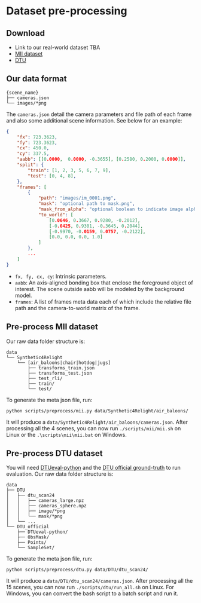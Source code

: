 # Dataset pre-processing

## Download
- Link to our real-world dataset TBA
- [MII dataset](https://github.com/zju3dv/InvRender)
- [DTU](https://github.com/Totoro97/NeuS)

## Our data format

    {scene_name}
    ├── cameras.json
    └── images/*png

The `cameras.json` detail the camera parameters and file path of each frame and also some additional scene information. See below for an example:
```json
{
    "fx": 723.3623,
    "fy": 723.3623,
    "cx": 450.0,
    "cy": 337.5,
    "aabb": [[0.0000,  0.0000, -0.3655], [0.2580, 0.2000, 0.0000]],
    "split": {
        "train": [1, 2, 3, 5, 6, 7, 9],
        "test": [0, 4, 8],
    },
    "frames": [
        {
            "path": "images/im_0001.png",
            "mask": "optional path to mask.png",
            "mask_from_alpha": "optional boolean to indicate image alpha is mask",
            "to_world": [
                [0.0646, 0.3667, 0.9280, -0.2012],
                [-0.0425, 0.9301, -0.3645, 0.2044],
                [-0.9970, -0.0159, 0.0757, -0.2122],
                [0.0, 0.0, 0.0, 1.0]
            ]
        },
        ...
    ]
}
```
- `fx, fy, cx, cy`: Intrinsic parameters.
- `aabb`: An axis-aligned bonding box that enclose the foreground object of interest. The scene outside aabb will be modeled by the background model.
- `frames`: A list of frames meta data each of which include the relative file path and the camera-to-world matrix of the frame.


## Pre-process MII dataset
Our raw data folder structure is:

    data
    └── Synthetic4Relight
        └── [air_baloons|chair|hotdog|jugs]
            ├── transforms_train.json
            ├── transforms_test.json
            ├── test_rli/
            ├── train/
            └── test/

To generate the meta json file, run:
```
python scripts/preprocess/mii.py data/Synthetic4Relight/air_baloons/
```
It will produce a `data/Synthetic4Relight/air_baloons/cameras.json`. After processing all the 4 scenes, you can now run `./scripts/mii/mii.sh` on Linux or the `.\scripts\mii\mii.bat` on Windows.


## Pre-process DTU dataset
You will need [DTUeval-python](https://github.com/jzhangbs/DTUeval-python) and the [DTU official ground-truth](https://roboimagedata.compute.dtu.dk/?page_id=36) to run evaluation. Our raw data folder structure is:

    data
    ├── DTU
    │   ├── dtu_scan24
    │   │   ├── cameras_large.npz
    │   │   ├── cameras_sphere.npz
    │   │   ├── image/*png
    │   │   └── mask/*png
    │   └── ...
    └── DTU_official
        ├── DTUeval-python/
        ├── ObsMask/
        ├── Points/
        └── SampleSet/

To generate the meta json file, run:
```
python scripts/preprocess/dtu.py data/DTU/dtu_scan24/
```
It will produce a `data/DTU/dtu_scan24/cameras.json`. After processing all the 15 scenes, you can now run `./scripts/dtu/run_all.sh` on Linux. For Windows, you can convert the bash script to a batch script and run it.
